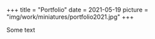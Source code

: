 +++
title = "Portfolio"
date = 2021-05-19
picture = "img/work/miniatures/portfolio2021.jpg"
+++

Some text
